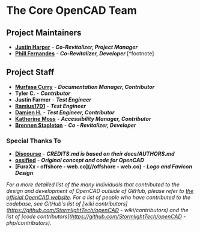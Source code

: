 # The Core OpenCAD Team

## Project Maintainers
* **[Justin Harper](//keybase.io/jrharper)**  -  ***Co-Revitalizer, Project Manager***
* **[Phill Fernandes](//keybas.io/phillf)**  -  ***Co-Revitalizer, Developer*** [^footnote]

## Project Staff
* **[Murfasa Curry](//keybase.io/murfasa)** - ***Documentation Manager, Contributor***
* **Tyler C.** - ***Contributor***
* **Justin Farmer** - ***Test Engineer***
* **[Ramius1701](//keybase.io/ramius1701)** - ***Test Engineer***
* **[Damien H.](://keybase.io/petromaya)** - ***Test Engineer, Contributor***
* **[Katherine Moss](//keybase.io/Cambridgeport90)** - ***Accessibility Manager, Contributor***
* **[Brennen Stapleton](//keybase.io/termanator1128)** - ***Co - Revitalizer, Developer***

### Special Thanks To

* **[Discourse](//github.com/discourse)** - ***CREDITS.md is based on their docs/AUTHORS.md***
* **[ossified](//github.com/ossified)** - ***Original concept and code for OpenCAD***
* **[FuraXx  -  offshore - web.co](//offshore - web.co)** - ***Logo and Favicon Design***

*For a more detailed list of the many individuals that contributed to the design and development of OpenCAD outside of GitHub, please refer to [the official OpenCAD website](https://www.opencad.io).*
*For a list of people who have contributed to the codebase, see GitHub's list of [wiki contributors](https://github.com/StormlightTech/openCAD - wiki/contributors) and the list of [code contributors](https://github.com/StormlightTech/openCAD - php/contributors).*
